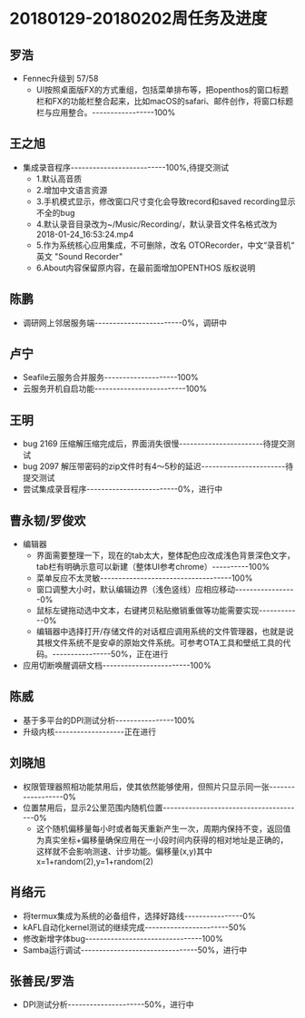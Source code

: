 # 20180129-20180202周任务及进度

## 罗浩
- Fennec升级到 57/58
   - UI按照桌面版FX的方式重组，包括菜单排布等，把openthos的窗口标题栏和FX的功能栏整合起来，比如macOS的safari、邮件创作，将窗口标题栏与应用整合。-----------------100%

## 王之旭
- 集成录音程序--------------------------100%,待提交测试
   - 1.默认高音质
   - 2.增加中文语言资源
   - 3.手机模式显示，修改窗口尺寸变化会导致record和saved recording显示不全的bug
   - 4.默认录音目录改为~/Music/Recording/，默认录音文件名格式改为 2018-01-24_16:53:24.mp4
   - 5.作为系统核心应用集成，不可删除，改名 OTORecorder，中文“录音机“ 英文 "Sound Recorder"
   - 6.About内容保留原内容，在最前面增加OPENTHOS 版权说明

## 陈鹏
- 调研网上邻居服务端------------------------0%，调研中

## 卢宁
- Seafile云服务合并服务--------------------100%
- 云服务开机自启功能-------------------------100%

## 王明
- bug 2169 压缩解压缩完成后，界面消失很慢-----------------------待提交测试
- bug 2097 解压带密码的zip文件时有4～5秒的延迟-----------------------待提交测试
- 尝试集成录音程序-------------------------0%，进行中

## 曹永韧/罗俊欢
- 编辑器
   - 界面需要整理一下，现在的tab太大，整体配色应改成浅色背景深色文字，tab栏有明确示意可以新建（整体UI参考chrome）----------100%
   - 菜单反应不太灵敏------------------------------------100%
   - 窗口调整大小时，默认编辑边界（浅色竖线）应相应移动-----------------0%
   - 鼠标左键拖动选中文本，右键拷贝粘贴撤销重做等功能需要实现------------0%
   - 编辑器中选择打开/存储文件的对话框应调用系统的文件管理器，也就是说其根文件系统不是安卓的原始文件系统。可参考OTA工具和壁纸工具的代码。----------------50%，正在进行
- 应用切断唤醒调研文档------------------------100%

## 陈威
- 基于多平台的DPI测试分析----------------100%
- 升级内核-------------------正在进行

## 刘晓旭
- 权限管理器照相功能禁用后，使其依然能够使用，但照片只显示同一张------------------0%
- 位置禁用后，显示2公里范围内随机位置---------------------------------------0%
   - 这个随机偏移量每小时或者每天重新产生一次，周期内保持不变，返回值为真实坐标+偏移量确保应用在一小段时间内获得的相对地址是正确的，这样就不会影响测速、计步功能。偏移量(x,y)其中 x=1+random(2),y=1+random(2)

## 肖络元
- 将termux集成为系统的必备组件，选择好路线----------------0%
- kAFL自动化kernel测试的继续完成-----------------------50%
- 修改新增字体bug--------------------------------100%
- Samba运行调试--------------------------------50%，进行中

## 张善民/罗浩
- DPI测试分析---------------------50%，进行中
